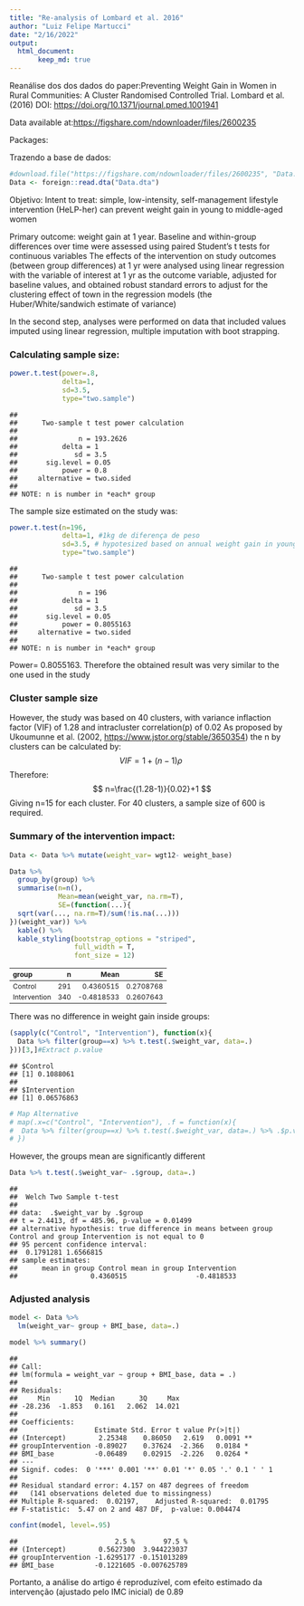 ```yaml
---
title: "Re-analysis of Lombard et al. 2016"
author: "Luiz Felipe Martucci"
date: "2/16/2022"
output:  
  html_document:
       keep_md: true
---
```




Reanálise dos dos dados do paper:Preventing Weight Gain in Women in Rural Communities: A Cluster Randomised Controlled Trial. Lombard et al. (2016) DOI: https://doi.org/10.1371/journal.pmed.1001941

Data available at:https://figshare.com/ndownloader/files/2600235

Packages:


Trazendo a base de dados:


```r
#download.file("https://figshare.com/ndownloader/files/2600235", "Data.dta")
Data <- foreign::read.dta("Data.dta")
```
Objetivo:
Intent to treat: simple, low-intensity, self-management lifestyle intervention (HeLP-her) can prevent weight gain in young to middle-aged women

Primary outcome: weight gain at 1 year.
Baseline and within-group differences over time were assessed using paired Student’s t tests for continuous variables 
The effects of the intervention on study outcomes (between group differences) at 1 yr were analysed using linear regression with the variable of interest at 1 yr as the outcome variable, adjusted for baseline values, and obtained robust standard errors to adjust for the clustering effect of town in the regression models (the Huber/White/sandwich estimate of variance)

In the second step, analyses were performed on data that included values imputed using linear regression, multiple imputation with boot strapping.


### Calculating sample size:

```r
power.t.test(power=.8,
             delta=1,
             sd=3.5,
             type="two.sample")
```

```
## 
##      Two-sample t test power calculation 
## 
##               n = 193.2626
##           delta = 1
##              sd = 3.5
##       sig.level = 0.05
##           power = 0.8
##     alternative = two.sided
## 
## NOTE: n is number in *each* group
```
The sample size estimated on the study was:

```r
power.t.test(n=196,
             delta=1, #1kg de diferença de peso
             sd=3.5, # hypotesized based on annual weight gain in young Australian rural women
             type="two.sample")
```

```
## 
##      Two-sample t test power calculation 
## 
##               n = 196
##           delta = 1
##              sd = 3.5
##       sig.level = 0.05
##           power = 0.8055163
##     alternative = two.sided
## 
## NOTE: n is number in *each* group
```
Power= 0.8055163. Therefore the obtained result was very similar to the one used in the study

### Cluster sample size
However, the study was based on 40 clusters, with variance inflaction factor (VIF) of 1.28 and intracluster correlation(p) of 0.02
As proposed by Ukoumunne et al. (2002, https://www.jstor.org/stable/3650354) the n by clusters can be calculated by:
$$
VIF=1+(n-1)\rho\
$$
Therefore:
$$
n=\frac{(1.28-1)}{0.02}+1
$$
Giving n=15 for each cluster. For 40 clusters, a sample size of 600 is required.

### Summary of the intervention impact:

```r
Data <- Data %>% mutate(weight_var= wgt12- weight_base)

Data %>%
  group_by(group) %>%
  summarise(n=n(),
            Mean=mean(weight_var, na.rm=T),
            SE=(function(...){
  sqrt(var(..., na.rm=T)/sum(!is.na(...)))
})(weight_var)) %>% 
  kable() %>% 
  kable_styling(bootstrap_options = "striped", 
                full_width = T, 
                font_size = 12)
```

<table class="table table-striped" style="font-size: 12px; margin-left: auto; margin-right: auto;">
 <thead>
  <tr>
   <th style="text-align:left;"> group </th>
   <th style="text-align:right;"> n </th>
   <th style="text-align:right;"> Mean </th>
   <th style="text-align:right;"> SE </th>
  </tr>
 </thead>
<tbody>
  <tr>
   <td style="text-align:left;"> Control </td>
   <td style="text-align:right;"> 291 </td>
   <td style="text-align:right;"> 0.4360515 </td>
   <td style="text-align:right;"> 0.2708768 </td>
  </tr>
  <tr>
   <td style="text-align:left;"> Intervention </td>
   <td style="text-align:right;"> 340 </td>
   <td style="text-align:right;"> -0.4818533 </td>
   <td style="text-align:right;"> 0.2607643 </td>
  </tr>
</tbody>
</table>

There was no difference in weight gain inside groups:

```r
(sapply(c("Control", "Intervention"), function(x){
  Data %>% filter(group==x) %>% t.test(.$weight_var, data=.)
}))[3,]#Extract p.value
```

```
## $Control
## [1] 0.1088061
## 
## $Intervention
## [1] 0.06576863
```

```r
# Map Alternative
# map(.x=c("Control", "Intervention"), .f = function(x){
#  Data %>% filter(group==x) %>% t.test(.$weight_var, data=.) %>% .$p.value
# })
```
However, the groups mean are significantly different 

```r
Data %>% t.test(.$weight_var~ .$group, data=.)
```

```
## 
## 	Welch Two Sample t-test
## 
## data:  .$weight_var by .$group
## t = 2.4413, df = 485.96, p-value = 0.01499
## alternative hypothesis: true difference in means between group Control and group Intervention is not equal to 0
## 95 percent confidence interval:
##  0.1791281 1.6566815
## sample estimates:
##      mean in group Control mean in group Intervention 
##                  0.4360515                 -0.4818533
```


### Adjusted analysis


```r
model <- Data %>% 
  lm(weight_var~ group + BMI_base, data=.)

model %>% summary()
```

```
## 
## Call:
## lm(formula = weight_var ~ group + BMI_base, data = .)
## 
## Residuals:
##     Min      1Q  Median      3Q     Max 
## -28.236  -1.853   0.161   2.062  14.021 
## 
## Coefficients:
##                   Estimate Std. Error t value Pr(>|t|)   
## (Intercept)        2.25348    0.86050   2.619   0.0091 **
## groupIntervention -0.89027    0.37624  -2.366   0.0184 * 
## BMI_base          -0.06489    0.02915  -2.226   0.0264 * 
## ---
## Signif. codes:  0 '***' 0.001 '**' 0.01 '*' 0.05 '.' 0.1 ' ' 1
## 
## Residual standard error: 4.157 on 487 degrees of freedom
##   (141 observations deleted due to missingness)
## Multiple R-squared:  0.02197,	Adjusted R-squared:  0.01795 
## F-statistic:  5.47 on 2 and 487 DF,  p-value: 0.004474
```

```r
confint(model, level=.95)
```

```
##                        2.5 %       97.5 %
## (Intercept)        0.5627300  3.944223037
## groupIntervention -1.6295177 -0.151013289
## BMI_base          -0.1221605 -0.007625789
```
Portanto, a análise do artigo é reproduzível, com efeito estimado da intervenção (ajustado pelo IMC inicial) de 0.89



